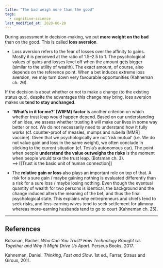 ```yaml
---
title: "The bad weigh more than the good"
tags:
  - cognitive-science
last_modified_at: 2020-06-20
---
```


During assessment in decision-making, we put **more weight on the bad** than on the good. This is called **loss aversion**.

- Loss aversion refers to the fear of losses over the affinity to gains. Mostly it is perceived at the ratio of 1.5–2.5 to 1. The psychological values of gains and losses level off when the amount gets bigger (similar to the utility of wealth). The exact amount, of course, also depends on the reference point. When a bet induces extreme loss aversion, we may turn down very favourable opportunities (Kahneman ch. 26).

If the decision is about whether or not to make a change (to the existing status quo), despite the advantages this change may bring, loss aversion makes us **tend to stay unchanged**.

- **‘What’s in it for me?’ (WIIFM) factor** is another criterion on which whether trust leap would happen depend. Based on our understanding of an idea, we assess whether trusting it will make our lives in some way better or not. We do not necessarily need to understand how it fully works (cf. counter-proof of measles, mumps and rubella [MMR] vaccine). Given that we psychologically are not ‘risk mutual’ (i.e. We do not value gain and loss in the same weight), we often conclude in sticking to the current situation (cf. Tesla’s autonomous car). The point when people **understand the value outweighs the risks** is the moment when people would take the trust leap. (Botsman ch. 3).  
==> [[Trust is the basic unit of human connection]]

- The **relative gain or loss** also plays an important role on top of that. A risk for a sure gain / maybe gaining nothing is evaluated differently than a risk for a sure loss / maybe losing nothing. Even though the eventual quantity of wealth for two persons is identical, the background and the change induced alters the meaning of the bet, and thus the final psychological state. This explains why entrepreneurs and chiefs tend to seek risks, and less-earning wives tend to seek settlement for alimony whereas more-earning husbands tend to go to court (Kahneman ch. 25).

* * *

## References
Botsman, Rachel. _Who Can You Trust? How Technology Brought Us Together and Why It Might Drive Us Apart_. Perseus Books, 2017.

Kahneman, Daniel. _Thinking, Fast and Slow_. 1st ed., Farrar, Straus and Giroux, 2011.